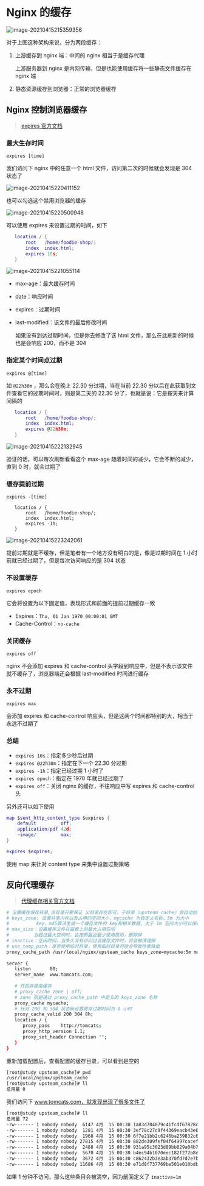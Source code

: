 # Nginx 的缓存

![image-20210415215359356](./assets/image-20210415215359356.png)

对于上图这种架构来说，分为两段缓存：

1. 上游缓存到 nginx 端：中间的 nginx 相当于是缓存代理

   上游服务器到 nginx 是内网传输，但是也能使用缓存将一些静态文件缓存在 nginx 端

2. 静态资源缓存到浏览器：正常的浏览器缓存

## Nginx 控制浏览器缓存

>  [expires 官方文档](http://nginx.org/en/docs/http/ngx_http_headers_module.html#expires)

### 最大生存时间

```
expires [time]
```



我们访问下 nginx 中的任意一个 html 文件，访问第二次的时候就会发现是 304 状态了

![image-20210415220411152](./assets/image-20210415220411152.png)

也可以勾选这个禁用浏览器的缓存

![image-20210415220500948](./assets/image-20210415220500948.png)

可以使用 expires 来设置过期的时间，如下

```lua
   location / {
       root   /home/foodie-shop/;
       index  index.html;
       expires 10s;
   }
```

![image-20210415221055114](./assets/image-20210415221055114.png)

- max-age：最大缓存时间

- date：响应时间

- expires：过期时间

- last-modified：该文件的最后修改时间

  如果没有到达过期时间，但是你去修改了该 html 文件，那么在此刷新的时候也是会响应 200，而不是 304 

### 指定某个时间点过期

```
expires @[time]
```

如 `@22h30m` ，那么会在晚上 22.30 分过期，当在当前 22.30 分以后在此获取到文件查看它的过期时间时，则是第二天的 22.30 分了，也就是说：它是按天来计算间隔的

```lua
   location / {
       root   /home/foodie-shop/;
       index  index.html;
       expires @22h30m;
   }
```



![image-20210415222132945](./assets/image-20210415222132945.png)

验证的话，可以每次刷新看看这个 max-age 随着时间的减少，它会不断的减少，直到 0 时，就会过期了

### 缓存提前过期

```
expires -[time]
```

```
   location / {
       root   /home/foodie-shop/;
       index  index.html;
       expires -1h;
   }
```

![image-20210415223242061](./assets/image-20210415223242061.png)

提前过期就是不缓存，但是笔者有一个地方没有明白的是，像是过期时间在 1 小时前就已经过期了，但是每次访问响应的是 304 状态

### 不设置缓存

```
expires epoch
```

它会将设置为以下固定值，表现形式和前面的提前过期缓存一致

- Expires：`Thu, 01 Jan 1970 00:00:01 GMT`
- Cache-Control：`no-cache`

### 关闭缓存

```
expires off
```

nginx 不会添加 expires 和 cache-control 头字段到响应中，但是不表示该文件就不缓存了，浏览器端还会根据 last-modified 时间进行缓存

### 永不过期

```
expires max
```

会添加 expires 和 cache-control 响应头，但是这两个时间都特别的大，相当于永远不过期了

### 总结

- `expires 10s`：指定多少秒后过期
- `expires @22h30m`：指定在下一个 22.30 分过期
- `expires -1h`：指定已经过期 1 小时了
- `expires epoch`：指定在 1970 年就已经过期了
- `expires off`：关闭 nginx 的缓存，不往响应中写 expires 和 cache-control 头

另外还可以如下使用

```lua
map $sent_http_content_type $expires {
    default         off;
    application/pdf 42d;
    ~image/         max;
}

expires $expires;
```

使用 map 来针对 content type 来集中设置过期策略

## 反向代理缓存

> [代理缓存相关官方文档](http://nginx.org/en/docs/http/ngx_http_proxy_module.html#proxy_cache)

```bash
# 设置缓存保存目录,该目录只要保证 父目录存在即可，子目录（upsteam_cache）会自动创建
# keys_zone: 设置共享内存以及占用的空间大小，mycache 为自定义名称，5m 为大小
# 		   key，md5算法生成一个缓存文件的 key和相关数据，大于 1m 空间大小可以保存 8000 个 key
# max_size：设置缓存文件在磁盘上的最大占用空间
#		  当超过最大空间时，会按照最近最少使用原则，删除掉
# inactive：空闲时间，当多久没有访问过该缓存文件时，将会被清理掉
# use_temp_path：是否使用临时目录，使用临时目录可能会导致性能降低
proxy_cache_path /usr/local/nginx/upsteam_cache keys_zone=mycache:5m max_size=1g inactive=1m use_temp_path=off;
 
server {
   listen       80;
   server_name  www.tomcats.com;
   
   # 开启并使用缓存 
   # proxy_cache zone | off;
   # zone 则是通过 proxy_cache_path 中定义的 keys_zone 名称
   proxy_cache mycache;
   # 针对 200 和 304 状态码设置缓存过期时间为 8 小时
   proxy_cache_valid 200 304 8h;
   location / {
      proxy_pass    http://tomcats;
      proxy_http_version 1.1;
      proxy_set_header Connection "";
   }
}
```

重新加载配置后，查看配置的缓存目录，可以看到是空的

```bash
[root@study upsteam_cache]# pwd
/usr/local/nginx/upsteam_cache
[root@study upsteam_cache]# ll
总用量 0

```

我们访问下 www.tomcats.com，就发现出现了很多文件了

```bash
[root@study upsteam_cache]# ll
总用量 72
-rw------- 1 nobody nobody  6147 4月  15 00:30 1a83d784079c41fcdf67828cae294341
-rw------- 1 nobody nobody  1281 4月  15 00:30 3ef78c27c9f44369eacb43e60a890f0d
-rw------- 1 nobody nobody  1968 4月  15 00:30 6f7e21bb2c6246ba259832c682bdfdd0
-rw------- 1 nobody nobody 27815 4月  15 00:30 882de309fef04f64997cacef2cd74acb
-rw------- 1 nobody nobody  2488 4月  15 00:30 931a95c3023d89bb829a04b7cb49625c
-rw------- 1 nobody nobody  5670 4月  15 00:30 b4ec94b1070eec182f272b8dc783583e
-rw------- 1 nobody nobody  3672 4月  15 00:30 c862432b3e3ab370fd7d7e7b1444e4a6
-rw------- 1 nobody nobody 11686 4月  15 00:30 e71d8f737769be501e010bdb3387eaaf

```

如果 1 分钟不访问，那么这些条目会被清空，因为前面定义了 `inactive=1m`